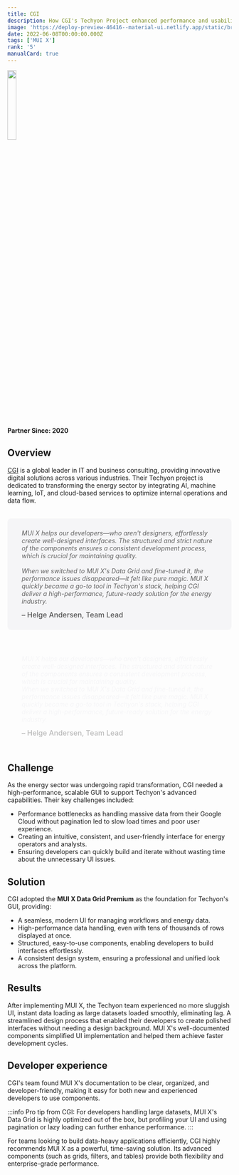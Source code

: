 ```yaml
---
title: CGI
description: How CGI's Techyon Project enhanced performance and usability with MUI X.
image: 'https://deploy-preview-46416--material-ui.netlify.app/static/branding/companies/cgi.svg'
date: 2022-06-08T00:00:00.000Z
tags: ['MUI X']
rank: '5'
manualCard: true
---
```


<style>
  #blog-responsive-image {
    height: 230px;
    @media (max-width: 600px) {
      height: 167px;
    }
  }
</style>

<img
    id="blog-responsive-image"
    src="/static/branding/companies/cgi.svg"
    alt=""
    style="width: 20%; height: auto; object-fit: cover; object-position: top left; border: 0px; margin-left: 0; margin-bottom: 20px; display: block; text-align: left;"
  />

**Partner Since: 2020**

## Overview

[CGI](https://www.cgi.com/) is a global leader in IT and business consulting, providing innovative digital solutions across various industries.
Their Techyon project is dedicated to transforming the energy sector by integrating AI, machine learning, IoT, and cloud-based services to optimize internal operations and data flow.

<span class="only-light-mode">
<blockquote style="margin: 32px 0; padding: 24px 32px; background: #f5f5f7; border-left: 6px solid var(--muidocs-palette-primary-main); border-radius: 8px; font-size: 1 rem; font-style: italic;">
  MUI X helps our developers—who aren't designers, effortlessly create well-designed interfaces. The structured and strict nature of the components ensures a consistent development process, which is crucial for maintaining quality.
  <br>
  <br>
  When we switched to MUI X's Data Grid and fine-tuned it, the performance issues disappeared—it felt like pure magic. MUI X quickly became a go-to tool in Techyon's stack, helping CGI deliver a high-performance, future-ready solution for the energy industry.
  <br>
  <span style="display: block; margin-top: 12px; font-size: 1rem; font-style: normal; color: #555; font-weight: 500;">
    – Helge Andersen, Team Lead
  </span>
</blockquote>
</span>
<span class="only-dark-mode">
<blockquote style="margin: 32px 0; padding: 24px 32px; background: var(--muidocs-palette-background-default); border-left: 6px solid var(--muidocs-palette-primary-main); color: #f5f5f7; border-radius: 8px; font-size: 1 rem; font-style: italic;">
  MUI X helps our developers—who aren't designers, effortlessly create well-designed interfaces. The structured and strict nature of the components ensures a consistent development process, which is crucial for maintaining quality.
  <br>
  When we switched to MUI X's Data Grid and fine-tuned it, the performance issues disappeared—it felt like pure magic. MUI X quickly became a go-to tool in Techyon's stack, helping CGI deliver a high-performance, future-ready solution for the energy industry.
  <br>
  <span style="display: block; margin-top: 12px; font-size: 1rem; font-style: normal; color: #bbb; font-weight: 500;">
    – Helge Andersen, Team Lead
  </span>
</blockquote>
</span>

## Challenge

As the energy sector was undergoing rapid transformation, CGI needed a high-performance, scalable GUI to support Techyon's advanced capabilities.
Their key challenges included:

- Performance bottlenecks as handling massive data from their Google Cloud without pagination led to slow load times and poor user experience.
- Creating an intuitive, consistent, and user-friendly interface for energy operators and analysts.
- Ensuring developers can quickly build and iterate without wasting time about the unnecessary UI issues.

## Solution

CGI adopted the **MUI X Data Grid Premium** as the foundation for Techyon's GUI, providing:

- A seamless, modern UI for managing workflows and energy data.
- High-performance data handling, even with tens of thousands of rows displayed at once.
- Structured, easy-to-use components, enabling developers to build interfaces effortlessly.
- A consistent design system, ensuring a professional and unified look across the platform.

## Results

After implementing MUI X, the Techyon team experienced no more sluggish UI, instant data loading as large datasets loaded smoothly, eliminating lag. A streamlined design process that enabled their developers to create polished interfaces without needing a design background. MUI X's well-documented components simplified UI implementation and helped them achieve faster development cycles.

## Developer experience

CGI's team found MUI X's documentation to be clear, organized, and developer-friendly, making it easy for both new and experienced developers to use components.

:::info
Pro tip from CGI: For developers handling large datasets, MUI X's Data Grid is highly optimized out of the box, but profiling your UI and using pagination or lazy loading can further enhance performance.
:::

For teams looking to build data-heavy applications efficiently, CGI highly recommends MUI X as a powerful, time-saving solution.
Its advanced components (such as grids, filters, and tables) provide both flexibility and enterprise-grade performance.

